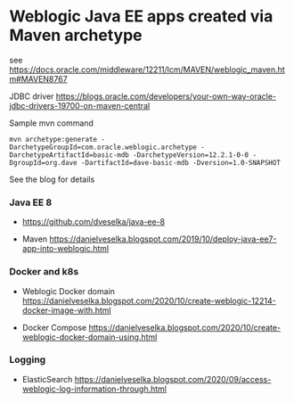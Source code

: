 # Weblogic Java EE apps created via Maven archetype

see https://docs.oracle.com/middleware/12211/lcm/MAVEN/weblogic_maven.htm#MAVEN8767

JDBC driver https://blogs.oracle.com/developers/your-own-way-oracle-jdbc-drivers-19700-on-maven-central

Sample mvn command

```
mvn archetype:generate -DarchetypeGroupId=com.oracle.weblogic.archetype -DarchetypeArtifactId=basic-mdb -DarchetypeVersion=12.2.1-0-0 -DgroupId=org.dave -DartifactId=dave-basic-mdb -Dversion=1.0-SNAPSHOT
```

See the blog for details

### Java EE 8
* https://github.com/dveselka/java-ee-8

* Maven https://danielveselka.blogspot.com/2019/10/deploy-java-ee7-app-into-weblogic.html

### Docker and k8s

* Weblogic Docker domain https://danielveselka.blogspot.com/2020/10/create-weblogic-12214-docker-image-with.html

* Docker Compose https://danielveselka.blogspot.com/2020/10/create-weblogic-docker-domain-using.html

### Logging

*  ElasticSearch https://danielveselka.blogspot.com/2020/09/access-weblogic-log-information-through.html

